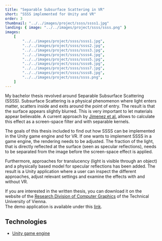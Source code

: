 ```yaml
---
title: "Separable Subsurface Scattering in VR"
short: "SSSS implemented for Unity and VR"
order: 3
thumbnail: "../../images/project/ssss/ssss1.jpg"
landing: { image: "../../images/project/ssss/ssss.png" }
images:
    [
        "../../images/project/ssss/ssss1.jpg",
        "../../images/project/ssss/ssss2.jpg",
        "../../images/project/ssss/ssss3.jpg",
        "../../images/project/ssss/ssss4.jpg",
        "../../images/project/ssss/ssss5.jpg",
        "../../images/project/ssss/ssss6.jpg",
        "../../images/project/ssss/ssss7.jpg",
        "../../images/project/ssss/ssss8.jpg",
        "../../images/project/ssss/ssss.png",
    ]
---
```


My bachelor thesis revolved around Separable Subsurface Scattering (SSSS). Subsurface Scattering is a physical phenomenon where light enters matter, scatters inside and exits around the point of entry. The result is that the surface appears slightly blurred. This is very important to let materials appear believable. A current approach by [Jimenez et al.](https://users.cg.tuwien.ac.at/zsolnai/gfx/separable-subsurface-scattering-with-activision-blizzard/) allows to calculate this effect as a screen-space filter and with separable kernels.

The goals of this thesis included to find out how SSSS can be implemented in the Unity game engine and for VR. If one wants to implement SSSS in a game engine, the rendering needs to be adjusted. The fraction of the light, that is directly reflected at the surface (seen as specular reflections), needs to be separated from the image before the screen-space effect is applied.

Furthermore, approaches for translucency (light is visible through an object) and a physically based model for specular reflections has been added. The result is a Unity application where a user can inspect the different approaches, adjust relevant settings and examine the effects with and without VR.

If you are interested in the written thesis, you can download it on the website of the [Research Division of Computer Graphics](https://www.cg.tuwien.ac.at/research/publications/2018/Fischer-2018-sssvr/) of the Technical University of Vienna.  
The demo application is available under this [link](https://drive.google.com/file/d/19cWkXh19uDCIa6Mcu3qy1UeIxYlOmjJA/view?usp=sharing).

<bs-row>

<bs-col>

## Technologies

-   [Unity game engine](https://unity.com/)

</bs-col>

</bs-row>
